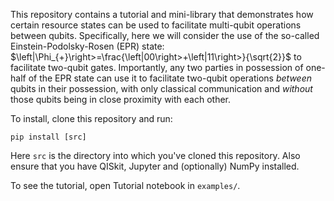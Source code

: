 This repository contains a tutorial and mini-library that demonstrates how certain resource states can be used to facilitate multi-qubit operations between qubits.
Specifically, here we will consider the use of the so-called Einstein-Podolsky-Rosen (EPR) state: $\left|\Phi_{+}\right>=\frac{\left|00\right>+\left|11\right>}{\sqrt{2}}$ to facilitate two-qubit gates.
Importantly, any two parties in possession of one-half of the EPR state can use it to facilitate two-qubit operations <i>between</i> qubits in their possession, with only classical communication and <i>without</i> those qubits being in close proximity with each other.

To install, clone this repository and run:
```
pip install [src]
```
Here `src` is the directory into which you've cloned this repository. Also ensure that you have QISkit, Jupyter and (optionally) NumPy installed.

To see the tutorial, open Tutorial notebook in `examples/`.

